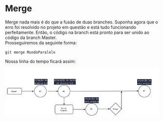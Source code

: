 # Merge

Merge nada mais é do que a fusão de duas branches.
Suponha agora que o erro foi resolvido no projeto em questão e está tudo funcionando perfeitamente. Então, o código na branch está pronto para ser unido ao código da branch Master.<br>
Prosseguiremos da seguinte forma:

```
git merge MundoParalelo
```
Nossa linha do tempo ficará assim:

![merge](/images/merge.png)